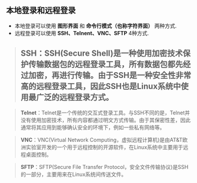## 本地登录和远程登录
- 本地登录可以使用 **图形界面** 和 **命令行模式（也称字符界面）** 两种方式.  
- 远程登录可以使用 **SSH、Telnent、VNC、SFTP** 4种方式.
>## SSH：SSH(Secure Shell)是一种使用加密技术保护传输数据包的远程登录工具，所有数据包都先经过加密，再进行传输。由于SSH是一种安全性非常高的远程登录工具，因此SSH也是Linux系统中使用最广泛的远程登录方式。

>**Telnet**：Telnet是一个传统的交互式登录工具。与SSH不同的是，Telnet并没有使用加密技术，所有内容都通过明文方式传输。由于其保密性差，因此通常将其应用到能够确认安全的环境下，例如一些私有网络等。

>**VNC**：VNC(Virtual Network Computing，虚拟远程计算机)是由AT&T欧洲实验室开发的一个用于远程控制的开源软件，在Linux系统中主要用于远程桌面控制。

>**SFTP**：SFTP(Secure File Transfer Protocol，安全文件传输协议)是SSH的一部分，主要用来在Linux系统间传送文件。
